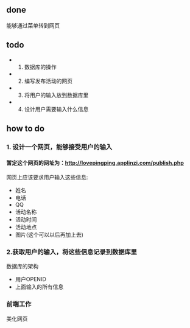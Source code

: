 ## done

能够通过菜单转到网页

## todo

- 1. 数据库的操作
- 2. 编写发布活动的网页
- 3. 将用户的输入放到数据库里
- 4. 设计用户需要输入什么信息

## how to do

### 1. 设计一个网页，能够接受用户的输入

#### 暂定这个网页的网址为：http://lovepingping.applinzi.com/publish.php

网页上应该要求用户输入这些信息:
- 姓名
- 电话
- QQ
- 活动名称
- 活动时间
- 活动地点
- 图片(这个可以以后再加上去)

###  2.获取用户的输入，将这些信息记录到数据库里

数据库的架构
- 用户OPENID
- 上面输入的所有信息

### 前端工作

美化网页

